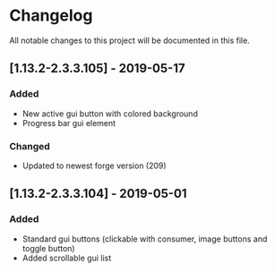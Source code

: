 # Changelog
All notable changes to this project will be documented in this file.

## [1.13.2-2.3.3.105] - 2019-05-17
### Added
- New active gui button with colored background
- Progress bar gui element

### Changed
- Updated to newest forge version (209)

## [1.13.2-2.3.3.104] - 2019-05-01
### Added
- Standard gui buttons (clickable with consumer, image buttons and toggle button)
- Added scrollable gui list